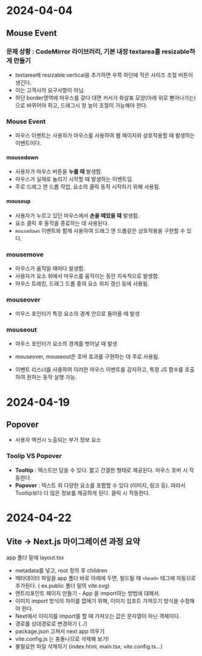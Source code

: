 # 2024-04-04
## Mouse Event
### 문제 상황 : CodeMirror 라이브러리, 기본 내장 textarea를 resizable하게 만들기
- textarea에 resizable:vertical을 추가하면 우쯕 하단에 작은 사이즈 조절 버튼이 생긴다.
- 이는 고객사의 요구사항이 아님.
- 하단 border영역에 마우스를 갖다 대면 커서가 화살표 모양(아래 위로 뻗어나가는)으로 바뀌어야 하고, 드래그시 창 높이 조절이 가능해야 한다.

### Mouse Event
- 마우스 이벤트는 사용자가 마우스를 사용하여 웹 페이지와 상호작용할 때 발생하는 이벤트이다.

#### mousedown 
- 사용자가 마우스 버튼을 **누를 때** 발생함.
- 마우스가 실제로 눌리기 시작할 때 발생하는 이벤트임.
- 주로 드래그 앤 드롭 작업, 요소의 클릭 동작 시작하기 위해 사용됨.

#### mouseup
- 사용자가 누르고 있던 마우스에서 **손을 떼었을 때** 발생함.
- 요소 클릭 후 동작을 종료하는 데 사용된다.
- `mousedown` 이벤트와 함께 사용하여 드래그 앤 드롭같은 상호작용을 구현할 수 있다.

### mousemove
- 마우스가 움직일 때마다 발생함.
- 사용자가 요소 위에서 마우스를 움직이는 동안 지속적으로 발생함.
- 마우스 트래킹, 드래그 드롭 중의 요소 위치 갱신 등에 사용됨.

### mouseover
- 마우스 포인터가 특정 요소의 경계 안으로 들어올 때 발생

### mouseout
- 마우스 포인터가 요소의 경계를 벗어날 때 발생

- mouseover, mouseout은 호버 효과를 구현하는 데 주로 사용됨.
- 이벤트 리스너를 사용하여 이러한 마우스 이벤트를 감지하고, 특정 JS 함수를 호출하여 원하는 동작 실행 가능.



# 2024-04-19
## Popover
- 사용자 액션시 노출되는 부가 정보 요소
  
### Toolip VS Popover
- **Tooltip** : 텍스트만 담을 수 있다. 짧고 간결한 형태로 제공된다. 마우스 호버 시 작동한다.
- **Popover** : 텍스트 외 다양한 요소를 포함할 수 있다 (이미지, 링크 등). 따라서 Tooltip보다 더 많은 정보를 제공하게 된다. 클릭 시 작동한다.

# 2024-04-22
## Vite -> Next.js 마이그레이션 과정 요약
app 폴더 밑에 layout.tsx
- metadata를 넣고, root 정의 후 children 
- 메타데이터 파일을 app 폴더 바로 아래에 두면, 빌드될 때 `<head>` 태그에 자동으로 추가된다. ( ex.public 폴더 밑의 vite.svg)
- 엔트리포인트 페이지 만들기 - App 을 import하는 방법에 대해서.
- 이미지 import 방식의 차이를 없애기 위해, 이미지 임포트 가져오기 방식을 수정해야 한다.
- Next에서 이미지를 import를 할 때 가져오는 값은 문자열이 아닌 객체이다.
- 경로를 상대경로로 변경하기 (../)
- package.json 고쳐서 next app 띄우기
- vite.config.js 는 충돌나므로 삭제해 보기!
- 불필요한 파일 삭제하기 (index.html, main.tsx, vite.config.ts...)

